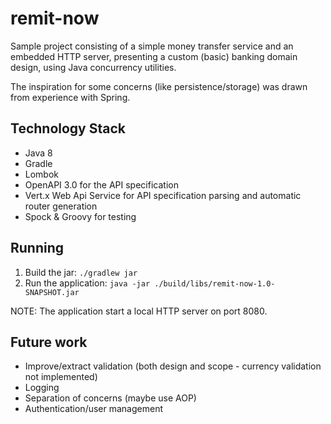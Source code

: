 # remit-now
Sample project consisting of a simple money transfer service and an embedded HTTP server, 
presenting a custom (basic) banking domain design, using Java concurrency utilities.

The inspiration for some concerns (like persistence/storage) was drawn from experience with Spring.

## Technology Stack
* Java 8
* Gradle
* Lombok
* OpenAPI 3.0 for the API specification
* Vert.x Web Api Service for API specification parsing and automatic router generation
* Spock & Groovy for testing

## Running
1. Build the jar: `./gradlew jar`
2. Run the application: `java -jar ./build/libs/remit-now-1.0-SNAPSHOT.jar`

NOTE: The application start a local HTTP server on port 8080.

## Future work
* Improve/extract validation (both design and scope - currency validation not implemented)
* Logging
* Separation of concerns (maybe use AOP)
* Authentication/user management
